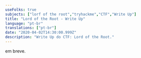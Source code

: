```yaml
---
useFolks: true
subjects: ["lorf of the root","tryhackme","CTF","Write Up"]
title: "Lord of the Root - Write Up"
language: "pt-br"
translations: ["pt-br"]
date: "2020-04-02T14:30:00.999Z"
description: "Write Up do CTF: Lord of the Root."
---
```

em breve.
